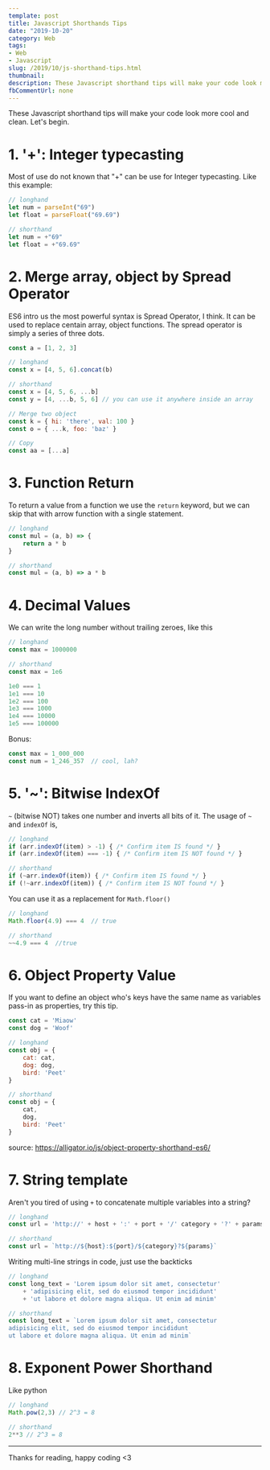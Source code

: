 ```yaml
---
template: post
title: Javascript Shorthands Tips
date: "2019-10-20"
category: Web
tags:
- Web
- Javascript
slug: /2019/10/js-shorthand-tips.html
thumbnail: 
description: These Javascript shorthand tips will make your code look more cool and clean.
fbCommentUrl: none
---
```


These Javascript shorthand tips will make your code look more cool and clean. Let's begin.

<!-- toc -->

# 1. '+': Integer typecasting

Most of use do not known that "+" can be use for Integer typecasting. Like this example:

```js
// longhand
let num = parseInt("69")
let float = parseFloat("69.69")

// shorthand
let num = +"69"
let float = +"69.69"
```

# 2. Merge array, object by Spread Operator

ES6 intro us the most powerful syntax is Spread Operator, I think. It can be used to replace centain array, object functions. The spread operator is simply a series of three dots.

```js
const a = [1, 2, 3]

// longhand 
const x = [4, 5, 6].concat(b)

// shorthand 
const x = [4, 5, 6, ...b]
const y = [4, ...b, 5, 6] // you can use it anywhere inside an array

// Merge two object
const k = { hi: 'there', val: 100 }
const o = { ...k, foo: 'baz' }

// Copy
const aa = [...a]
```

# 3. Function Return

To return a value from a function we use the `return` keyword, but we can skip that with arrow function with a single statement.


```js
// longhand
const mul = (a, b) => {
    return a * b
}

// shorthand
const mul = (a, b) => a * b
```

# 4. Decimal Values

We can write the long number without trailing zeroes, like this

```js
// longhand
const max = 1000000

// shorthand
const max = 1e6

1e0 === 1
1e1 === 10
1e2 === 100
1e3 === 1000
1e4 === 10000
1e5 === 100000
```

Bonus:
```js
const max = 1_000_000  
const num = 1_246_357  // cool, lah?
```

# 5. '~': Bitwise IndexOf

`~` (bitwise NOT) takes one number and inverts all bits of it.
The usage of `~` and `indexOf` is, 

```js
// longhand
if (arr.indexOf(item) > -1) { /* Confirm item IS found */ }
if (arr.indexOf(item) === -1) { /* Confirm item IS NOT found */ }

// shorthand
if (~arr.indexOf(item)) { /* Confirm item IS found */ }
if (!~arr.indexOf(item)) { /* Confirm item IS NOT found */ }
```

You can use it as a replacement for `Math.floor()`

```js
// longhand
Math.floor(4.9) === 4  // true

// shorthand
~~4.9 === 4  //true
```

# 6. Object Property Value 

If you want to define an object who's keys have the same name as variables pass-in as properties, try this tip.

```js
const cat = 'Miaow'
const dog = 'Woof'

// longhand
const obj = {
    cat: cat,
    dog: dog,
    bird: 'Peet'
}

// shorthand
const obj = {
    cat,
    dog,
    bird: 'Peet'
}
```

source: https://alligator.io/js/object-property-shorthand-es6/

# 7. String template

Aren't you tired of using `+` to concatenate multiple variables into a string?

```js
// longhand 
const url = 'http://' + host + ':' + port + '/' category + '?' + params

// shorthand
const url = `http://${host}:${port}/${category}?${params}`
```

Writing multi-line strings in code, just use the backticks

```js
// longhand
const long_text = 'Lorem ipsum dolor sit amet, consectetur'
    + 'adipisicing elit, sed do eiusmod tempor incididunt'
    + 'ut labore et dolore magna aliqua. Ut enim ad minim'

// shorthand
const long_text = `Lorem ipsum dolor sit amet, consectetur
adipisicing elit, sed do eiusmod tempor incididunt
ut labore et dolore magna aliqua. Ut enim ad minim`
```

# 8. Exponent Power Shorthand

Like python

```js
// longhand
Math.pow(2,3) // 2^3 = 8

// shorthand 
2**3 // 2^3 = 8
```

----

Thanks for reading, happy coding <3